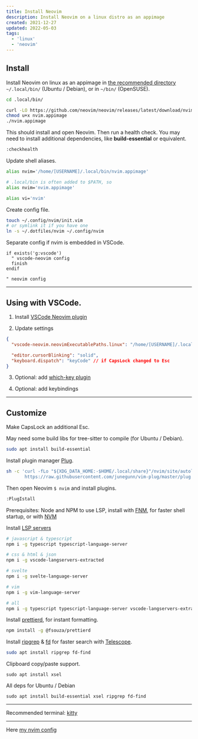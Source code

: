 ```yaml
---
title: Install Neovim
description: Install Neovim on a linux distro as an appimage
created: 2021-12-27
updated: 2022-05-03
tags:
  - 'linux'
  - 'neovim'
---
```


## Install

Install Neovim on linux as an appimage in [the recommended directory](https://docs.appimage.org/user-guide/faq.html#question-where-do-i-store-my-appimages)
`~/.local/bin/` (Ubuntu / Debian), or in `~/bin/` (OpenSUSE).

```bash
cd .local/bin/

curl -LO https://github.com/neovim/neovim/releases/latest/download/nvim.appimage
chmod u+x nvim.appimage
./nvim.appimage
```

This should install and open Neovim. Then run a health check. You may need to install additional dependencies, like **build-essential** or equivalent.

```bash
:checkhealth
```

Update shell aliases.

```bash
alias nvim='/home/[USERNAME]/.local/bin/nvim.appimage'

# .local/bin is often added to $PATH, so
alias nvim='nvim.appimage'

alias vi='nvim'
```

Create config file.

```bash
touch ~/.config/nvim/init.vim
# or symlink it if you have one
ln -s ~/.dotfiles/nvim ~/.config/nvim
```

Separate config if nvim is embedded in VSCode.

```vim
if exists('g:vscode')
  " vscode-neovim config
  finish
endif

" neovim config
```

---

## Using with VSCode.

1. Install [VSCode Neovim plugin](https://marketplace.visualstudio.com/items?itemName=asvetliakov.vscode-neovim)

2. Update settings

```json
{
  "vscode-neovim.neovimExecutablePaths.linux": "/home/[USERNAME]/.local/bin/nvim.appimage",

  "editor.cursorBlinking": "solid",
  "keyboard.dispatch": "keyCode" // if CapsLock changed to Esc
}
```

3. Optional: add [which-key plugin](https://marketplace.visualstudio.com/items?itemName=VSpaceCode.whichkey)

4. Optional: add keybindings

---

## Customize

Make CapsLock an additional Esc.

May need some build libs for tree-sitter to compile (for Ubuntu / Debian).

```bash
sudo apt install build-essential
```

Install plugin manager [Plug](https://github.com/junegunn/vim-plug).

```bash
sh -c 'curl -fLo "${XDG_DATA_HOME:-$HOME/.local/share}"/nvim/site/autoload/plug.vim --create-dirs \
       https://raw.githubusercontent.com/junegunn/vim-plug/master/plug.vim'
```

Then open Neovim `$ nvim` and install plugins.

```bash
:PlugIstall
```

Prerequisites: Node and NPM to use LSP, install with [FNM](https://github.com/Schniz/fnm), for faster shell startup, or with [NVM](https://github.com/nvm-sh/nvm)

Install [LSP servers](https://github.com/neovim/nvim-lspconfig/blob/master/doc/server_configurations.md)

```bash
# javascript & typescript
npm i -g typescript typescript-language-server

# css & html & json
npm i -g vscode-langservers-extracted

# svelte
npm i -g svelte-language-server

# vim
npm i -g vim-language-server

# all
npm i -g typescript typescript-language-server vscode-langservers-extracted svelte-language-server vim-language-server
```

Install [prettierd](https://github.com/fsouza/prettierd), for instant formatting.

```bash
npm install -g @fsouza/prettierd
```

Install [ripgrep](https://github.com/BurntSushi/ripgrep) & [fd](https://github.com/sharkdp/fd) for faster search with [Telescope](https://github.com/nvim-telescope/telescope.nvim).

```bash
sudo apt install ripgrep fd-find
```

Clipboard copy/paste support.

```shell
sudo apt install xsel
```

All deps for Ubuntu / Debian

```shell
sudo apt install build-essential xsel ripgrep fd-find
```

---

Recommended terminal: [kitty](https://sw.kovidgoyal.net/kitty/binary/)

---

Here [my nvim config](https://github.com/diogenesofweb/dotfiles/tree/main/nvim)
